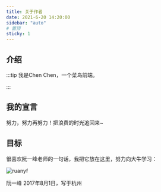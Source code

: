 ```yaml
---
title: 关于作者
date: 2021-6-20 14:20:00
sidebar: "auto"
# 置顶
sticky: 1
---
```


<!-- more -->

## 介绍
:::tip
我是Chen Chen，一个菜鸟前端。

:::

## 我的宣言
努力，努力再努力！把浪费的时光追回来~

## 目标

很喜欢阮一峰老师的一句话，我把它放在这里，努力向大牛学习：

![ruanyf](/images/ruanyf.jpg)

阮一峰
2017年8月1日，写于杭州